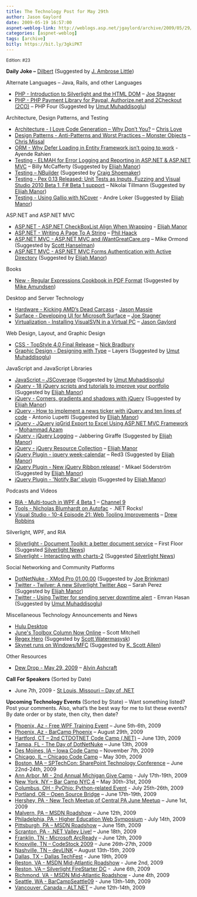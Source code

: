 ```yaml
---
title: The Technology Post for May 29th
author: Jason Gaylord
date: 2009-05-19 16:57:00
aspnet-weblog-link: http://weblogs.asp.net/jgaylord/archive/2009/05/29/the-technology-post-for-may-29th.aspx
categories: [aspnet-weblog]
tags: [archive]
bitly: https://bit.ly/3gkiPKT
---
```


<small>Edition: #23</small>

**Daily Joke –** [Dilbert](http://www.90percentofeverything.com/wp-content/uploads/2009/05/1890stripprint.gif) (Suggested by [J. Ambrose Little](http://twitter.com/ambroselittle))

Alternate Languages – Java, Rails, and other Languages

- [PHP - Introduction to Silverlight and the HTML DOM](http://phparch.com/c/magazine/issue/97) – [Joe Stagner](http://twitter.com/MisfitGeek)
- [PHP - PHP Payment Library for Paypal, Authorize.net and 2Checkout (2CO)](http://www.phpfour.com/blog/2009/02/php-payment-gateway-library-for-paypal-authorizenet-and-2checkout/) – PHP Four (Suggested by [Umut Muhaddisoglu](http://twitter.com/umutm))

Architecture, Design Patterns, and Testing

- [Architecture - I Love Code Generation – Why Don’t You?](http://professionalaspnet.com/archive/2009/05/23/I-Love-Code-Generation-_1320_-Why-Don_1920_t-You_3F00_.aspx) – [Chris Love](http://twitter.com/ChrisLove)
- [Design Patterns - Anti-Patterns and Worst Practices – Monster Objects](http://www.lostechies.com/blogs/chrismissal/archive/2009/05/28/anti-patterns-and-worst-practices-monster-objects.aspx) – [Chris Missal](http://twitter.com/lostechies)
- [ORM - Why Defer Loading in Entity Framework isn’t going to work](http://ayende.com/Blog/archive/2009/05/29/why-defer-loading-in-entity-framework-isnrsquot-going-to-work.aspx) - Ayende Rahien
- [Testing - ELMAH for Error Logging and Reporting in ASP.NET & ASP.NET MVC](http://devlicio.us/blogs/billy_mccafferty/archive/2009/05/28/elmah-for-error-logging-and-reporting-in-asp-net-amp-asp-net-mvc.aspx) – Billy McCafferty (Suggested by [Elijah Manor](http://twitter.com/elijahmanor))
- [Testing – NBuilder](http://code.google.com/p/nbuilder/) (Suggested by [Craig Shoemaker](http://twitter.com/craigshoemaker))
- [Testing - Pex 0.13 Released: Unit Tests as Inputs, Fuzzing and Visual Studio 2010 Beta 1, F# Beta 1 support](http://blogs.msdn.com/nikolait/archive/2009/05/28/pex-0-13-released-unit-tests-as-inputs-fuzzing-and-visual-studio-2010-beta-1-f-beta-1-support.aspx) – Nikolai Tillmann (Suggested by [Elijah Manor](http://twitter.com/elijahmanor))
- [Testing - Using Gallio with NCover](http://blog.andreloker.de/post/2009/03/17/Using-Gallio-with-NCover.aspx) - Andre Loker (Suggested by [Elijah Manor](http://twitter.com/elijahmanor))

ASP.NET and ASP.NET MVC

- [ASP.NET - ASP.NET CheckBoxList Align When Wrapping](http://webdevdotnet.blogspot.com/2009/05/aspnet-checkboxlist-align-when-wrapping.html) - [Elijah Manor](http://twitter.com/elijahmanor)
- [ASP.NET - Writing A Page To A String](http://haacked.com/archive/2009/05/29/writing-page-to-string.aspx) – [Phil Haack](http://twitter.com/haacked)
- [ASP.NET MVC - ASP.NET MVC and iWantGreatCare.org](http://blogs.msdn.com/mikeormond/archive/2009/05/27/asp-net-mvc-and-iwantgreatcare-org.aspx) – Mike Ormond (Suggested by [Scott Hanselman](http://twitter.com/shanselman))
- [ASP.NET MVC - ASP.NET MVC Forms Authentication with Active Directory](http://helios.ca/2009/05/04/aspnet-mvc-forms-authentication-with-active-directory/) (Suggested by [Elijah Manor](http://twitter.com/elijahmanor))

Books

- [New - Regular Expressions Cookbook in PDF Format](http://www.regexguru.com/2009/05/regular-expressions-cookbook-in-pdf-format/) (Suggested by [Mike Amundsen](http://twitter.com/mamund))

Desktop and Server Technology

- [Hardware - Kicking AMD’s Dead Carcass](http://statisticsio.com/Home/tabid/36/articleType/ArticleView/articleId/379/Kicking-AMDrsquos-Dead-Carcass.aspx) - [Jason Massie](http://twitter.com/statisticsio)
- [Surface - Developing UI for Microsoft Surface](http://misfitgeek.com/blog/developing-ui-for-microsoft-surface/) – [Joe Stagner](http://twitter.com/MisfitGeek)
- [Virtualization - Installing VisualSVN in a Virtual PC](http://weblogs.asp.net/jgaylord/archive/2009/05/29/installing-visualsvn-in-a-virtual-pc.aspx) – [Jason Gaylord](http://twitter.com/jgaylord)

Web Design, Layout, and Graphic Design

- [CSS - TopStyle 4.0 Final Release](http://nick.typepad.com/blog/2009/05/ann-topstyle-40-final-release.html) – [Nick Bradbury](http://twitter.com/nbradbury)
- [Graphic Design - Designing with Type](http://www.layersmagazine.com/designing-with-type.html) – Layers (Suggested by [Umut Muhaddisoglu](http://twitter.com/umutm))

JavaScript and JavaScript Libraries

- [JavaScript – JSCoverage](http://siliconforks.com/jscoverage/) (Suggested by [Umut Muhaddisoglu](http://twitter.com/umutm))
- [jQuery - 18 jQuery scripts and tutorials to improve your portfolio](http://www.designer-daily.com/18-jquery-scripts-and-tutorials-to-improve-your-portfolio-2162) (Suggested by [Elijah Manor](http://twitter.com/elijahmanor))
- [jQuery - Corners, gradients and shadows with jQuery](http://www.bioneural.net/2008/02/13/corners-gradients-and-shadows-with-jquery/) (Suggested by [Elijah Manor](http://twitter.com/elijahmanor))
- [jQuery - How to implement a news ticker with jQuery and ten lines of code](http://woork.blogspot.com/2009/05/how-to-implement-news-ticker-with.html) - Antonio Lupetti (Suggested by [Elijah Manor](http://twitter.com/elijahmanor))
- [jQuery - JQuery jqGrid Export to Excel Using ASP.NET MVC Framework](http://highoncoding.com/Articles/566_JQuery_jqGrid_Export_to_Excel_Using_ASP_NET_MVC_Framework.aspx) – [Mohammad Azam](http://twitter.com/azamsharp)
- [jQuery - jQuery Logging](http://happygiraffe.net/blog/2007/09/26/jquery-logging/) – Jabbering Giraffe (Suggested by [Elijah Manor](http://twitter.com/elijahmanor))
- [jQuery - jQuery Resource Collection](http://webdevdotnet.blogspot.com/2009/05/jquery-resource-collection.html) – [Elijah Manor](http://twitter.com/elijahmanor)
- [jQuery Plugin - jquery week-calendar](http://www.redredred.com.au/projects/jquery-week-calendar/) – Red3 (Suggested by [Elijah Manor](http://twitter.com/elijahmanor))
- [jQuery Plugin - New jQuery Ribbon release!](http://weblogs.asp.net/mikaelsoderstrom/archive/2009/05/29/new-jquery-ribbon-release.aspx) - Mikael Söderström (Suggested by [Elijah Manor](http://twitter.com/elijahmanor))
- [jQuery Plugin - 'Notify Bar' plugin](http://www.dmitri.me/misc/notify/) (Suggested by [Elijah Manor](http://twitter.com/elijahmanor))

Podcasts and Videos

- [RIA - Multi-touch in WPF 4 Beta 1](http://channel9.msdn.com/shows/Continuum/MultitouchWPF4Beta1/) – [Channel 9](http://twitter.com/ch9)
- [Tools - Nicholas Blumhardt on Autofac](http://www.dotnetrocks.com/default.aspx?showNum=450) - .NET Rocks!
- [Visual Studio - 10-4 Episode 21: Web Tooling Improvements](http://channel9.msdn.com/shows/10-4/10-4-Episode-21-Web-Tooling-Improvements/) – [Drew Robbins](http://twitter.com/DrewRobbins)

Silverlight, WPF, and RIA

- [Silverlight - Document Toolkit: a better document service](http://firstfloorsoftware.com/blog/document-toolkit-a-better-document-service/) – First Floor (Suggested [Silverlight News](http://twitter.com/silverlightnews))
- [Silverlight - Interacting with charts-2](http://leeontech.wordpress.com/2009/05/27/interacting-with-charts-2/) (Suggested [Silverlight News](http://twitter.com/silverlightnews))

Social Networking and Community Platforms

- [DotNetNuke - XMod Pro 01.00.00](http://marketplace.dotnetnuke.com/p-741-xmod-pro010000.aspx) (Suggested by [Joe Brinkman](http://twitter.com/jbrinkman))
- [Twitter - Twilver: A new Silverlight Twitter App](http://on10.net/blogs/sarahintampa/Twilver-A-new-Silverlight-Twitter-App/) – Sarah Perez (Suggested by [Elijah Manor](http://twitter.com/elijahmanor))
- [Twitter - Using Twitter for sending server downtime alert](http://www.phpfour.com/blog/2009/03/php-twitter-server-monitoring-curl-tips-rest-api/) - Emran Hasan (Suggested by [Umut Muhaddisoglu](http://twitter.com/umutm))

Miscellaneous Technology Announcements and News

- [Hulu Desktop](http://www.hulu.com/labs/hulu-desktop)
- [June's Toolbox Column Now Online](http://scottonwriting.net/sowblog/posts/13849.aspx) – Scott Mitchell
- [Regex Hero](http://www.regexhero.com/) (Suggested by [Scott Watermasysk](http://twitter.com/scottw))
- [Skynet runs on Windows/MFC](http://petewarden.typepad.com/searchbrowser/2009/05/skynet-runs-on-windowsmfc.html) (Suggested by [K. Scott Allen](http://twitter.com/OdeToCode))

Other Resources

- [Dew Drop - May 29, 2009](http://www.alvinashcraft.com/2009/05/29/dew-drop-may-29-2009/) – [Alvin Ashcraft](http://twitter.com/alvinashcraft)

**Call For Speakers** (Sorted by Date)

- June 7th, 2009 - [St Louis, Missouri – Day of .NET](http://stlouisdayofdotnet.com/Speakers.aspx)

**Upcoming Technology Events** (Sorted by State) – Want something listed? Post your comments. Also, what’s the best way for me to list these events? By date order or by state, then city, then date?

- [Phoenix, Az - Free WPF Training Event](http://weblogs.asp.net/dwahlin/archive/2009/05/14/free-wpf-training-event-in-phoenix-june-5th-and-6th.aspx) – June 5th-6th, 2009
- [Phoenix, Az - BarCamp Phoenix](http://barcamp.org/BarCampPhoenix) – August 29th, 2009
- [Hartford, CT – 2nd CTDOTNET Code Camp (.NET)](http://ctdotnet.org/codecamp2.aspx) – June 13th, 2009
- [Tampa, FL - The Day of DotNetNuke](http://dayofdnn.com/) – June 13th, 2009
- [Des Moines, IA – Iowa Code Camp](http://iowacodecamp.com/default.aspx) – November 7th, 2009
- [Chicago, IL – Chicago Code Camp](http://chicagocodecamp-blogs.eventbrite.com/) – May 30th, 2009
- [Boston, MA – SPTechCon: SharePoint Technology Conference](http://www.sptechcon.com/) – June 22nd-24th, 2009
- [Ann Arbor, MI - 2nd Annual Michigan Give Camp](http://michigangivecamp.eventbrite.com/) - July 17th-19th, 2009
- [New York, NY – Bar Camp NYC 4](http://blogs.msdn.com/peterlau/archive/2009/05/20/barcampnyc4-coming-may-30-31st-at-nyu.aspx) – May 30th-31st, 2009
- [Columbus, OH - PyOhio: Python-related Event](http://www.developerfusion.com/event/13421/pyohio/) - July 25th-26th, 2009
- [Portland, OR – Open Source Bridge](http://www.developerfusion.com/event/12569/open-source-bridge/) – June 17th-19th, 2009
- [Hershey, PA - New Tech Meetup of Central PA June Meetup](http://www.meetup.com/New-Tech-Meetup-of-Central-PA/calendar/10338394/) – June 1st, 2009
- [Malvern, PA – MSDN Roadshow](http://msevents.microsoft.com/CUI/EventDetail.aspx?EventID=1032415130&Culture=en-US) – June 12th, 2009
- [Philadelphia, PA - Higher Education Web Symposium](http://www.developerfusion.com/event/11332/higher-education-web-symposium/) - July 14th, 2009
- [Pittsburgh, PA – MSDN Roadshow](http://msevents.microsoft.com/CUI/EventDetail.aspx?EventID=1032415478&Culture=en-US) – June 15th, 2009
- [Scranton, PA - .NET Valley Live!](http://dotnetvalley.com/events/eventdetails.aspx?eventid=72) – June 18th, 2009
- [Franklin, TN - Microsoft ArcReady](http://www.developerfusion.com/event/12322/microsoft-arcready/) – June 12th, 2009
- [Knoxville, TN – CodeStock 2009](http://www.codestock.org/) – June 26th-27th, 2009
- [Nashville, TN – devLINK](http://devlink.net/) – August 13th-15th, 2009
- [Dallas, TX - Dallas TechFest](http://www.developerfusion.com/event/12258/dallas-techfest/) - June 19th, 2009
- [Reston, VA - MSDN Mid-Atlantic Roadshow](http://blogs.msdn.com/gduthie/archive/2009/05/21/msdn-mid-atlantic-roadshows-reston-and-richmond.aspx) - June 2nd, 2009
- [Reston, VA – Silverlight FireStarter DC](http://franksworld.com/blog/archive/2009/05/06/11482.aspx) -  June 6th, 2009
- [Richmond, VA - MSDN Mid-Atlantic Roadshow](http://blogs.msdn.com/gduthie/archive/2009/05/21/msdn-mid-atlantic-roadshows-reston-and-richmond.aspx) - June 4th, 2009
- [Seattle, WA - BarCampSeattle09](http://barcampseattle-09.pathable.com/) - June 13th-14th, 2009
- [Vancouver, Canada – ALT.NET](http://www.altnetconfcanada.com/home/index.castle) – June 12th-14th, 2009
